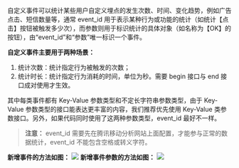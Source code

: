 自定义事件可以统计某些用户自定义埋点的发生次数、时间、变化趋势，例如广告点击、短信数量等，通常 event_id 用于表示某种行为或功能的统计（如统计【点击】按钮被触发多少次），而参数则用于标识统计的具体对象（如名称为【OK】的按钮），由“event_id”和“参数”唯一标识一个事件。

**自定义事件主要用于两种场景：**
1. 统计次数：统计指定行为被触发的次数；
2. 统计时长：统计指定行为消耗的时间，单位为秒。需要 begin 接口与 end 接口成对使用才生效。

其中每类事件都有 Key-Value 参数类型和不定长字符串参数类型，由于 Key-Value 参数类型的接口能表达更丰富的内容，我们推荐优先使用 Key-Value 类参数接口。另外，如果代码同时使用了这两种参数类型，event_id 最好不一样。

>**注意：**
>event_id 需要先在腾讯移动分析网站上面配置，才能参与正常的数据统计，event_id 不能包含空格或转义字符。

**新增事件的方法如图：**
![](https://mc.qcloudimg.com/static/img/6c4dc4f4aa204f78127284a9b7af95ca/image.jpg)
**新增事件参数的方法如图：**
![](https://mc.qcloudimg.com/static/img/63fe65b08b8243445f7ff26c5b167645/image.jpg)